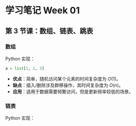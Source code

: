 # 学习笔记 Week 01
## 第 3 节课：数组、链表、跳表
### 数组

Python 实现：

```Python
a = list[1, 2, 3]
```

* **优点**：简单，随机访问某个元素的时间复杂度为 $O(1)$。
* **缺点**：插入/删除涉及群移操作，其时间复杂度为 $O(n)$。
* **应用**：适用于数据需要频繁访问，但是更新频率较低的场景。

### 链表

Python 实现：

```

```